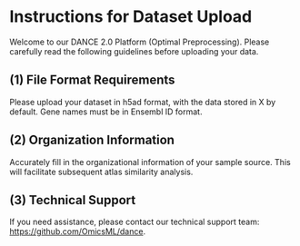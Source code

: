 # Instructions for Dataset Upload

Welcome to our DANCE 2.0 Platform (Optimal Preprocessing). Please carefully read the following guidelines before uploading your data.

## (1) File Format Requirements

Please upload your dataset in h5ad format, with the data stored in X by default. Gene names must be in Ensembl ID format.

## (2) Organization Information

Accurately fill in the organizational information of your sample source. This will facilitate subsequent atlas similarity analysis.

## (3) Technical Support

If you need assistance, please contact our technical support team: https://github.com/OmicsML/dance.